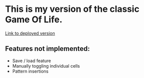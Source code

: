 # This is my version of the classic Game Of Life.

[Link to deployed version](https://buan0001.github.io/Game-Of-Life/)

## Features **not** implemented:
- Save / load feature
- Manually toggling individual cells
- Pattern insertions 
